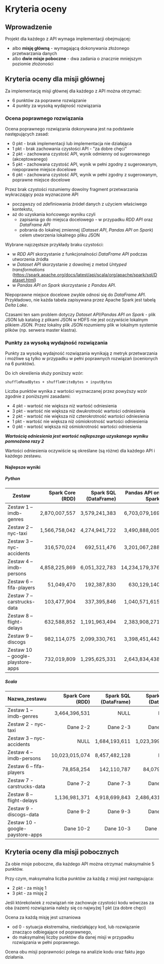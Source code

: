 # Kryteria oceny

## Wprowadzenie 

Projekt dla każdego z API wymaga implementacji obejmującej:

* albo **misję główną** - wymagającą dokonywania złożonego przetwarzania danych
* albo **dwie misje poboczne** - dwa zadania o znacznie mniejszym poziomie złożoności 


## Kryteria oceny dla misji głównej 

Za implementację misji głównej dla każdego z API można otrzymać: 
* 6 punktów za poprawne rozwiązanie 
* 4 punkty za wysoką wydajność rozwiązania 


### Ocena poprawnego rozwiązania 

Ocena poprawnego rozwiązania dokonywana jest na podstawie następujących zasad:
- 0 pkt - brak implementacji lub implementacja nie działająca
- 1 pkt - brak zachowania czystości API - "za dobre chęci" 
- 2 pkt - zachowana czystość API, wynik odmienny od sugerowanego (akceptowanego)
- 5 pkt - zachowana czystość API, wynik w pełni zgodny z sugerowanym, niepoprawne miejsce docelowe 
- 6 pkt - zachowana czystość API, wynik w pełni zgodny z sugerowanym, poprawne miejsce docelowe

Przez brak czystości rozumiemy dowolny fragment przetwarzania wykraczający poza wyznaczone API 
- począwszy od zdefiniowania źródeł danych z użyciem właściwego kontekstu, 
- aż do uzyskania końcowego wyniku czyli
    - zapisania go do miejsca docelowego - w przypadku *RDD API* oraz *DataFrame API*
    - pobrania do lokalnej zmiennej (*Dataset API*, *Pandas API on Spark*) celem utworzenia lokalnego pliku JSON

Wybrane najczęstsze przykłady braku czystości:
- w *RDD API* skorzystanie z funkcjonalności *DataFrame API* podczas utworzenia źródła
- w *Dataset API* skorzystanie z dowolnej z metod *Untyped transformations* (https://spark.apache.org/docs/latest/api/scala/org/apache/spark/sql/Dataset.html) 
- w *Pandas API on Spark* skorzystanie z *Pandas API*.

Niepoprawne miejsce docelowe zwykle odnosi się do *DataFrame API*. Przykładowo, nie każda tabela zapisywana przez Apache Spark jest tabelą *Delta Lake*. 

Czasami ten sam problem dotyczy *Dataset API*/*Pandas API on Spark* - plik JSON lub katalog z plikami JSON w HDFS nie jest oczywiście lokalnym plikiem JSON. Przez lokalny plik JSON rozumiemy plik w lokalnym systemie plików (np. serwera master klastra).

### Punkty za wysoką wydajność rozwiązania 

Punkty za wysoką wydajność rozwiązania wynikają z metryk przetwarzania i możliwe są tylko w przypadku w pełni poprawnych rozwiązań (ocenionych na 6 punktów).

Do ich określenia służy poniższy wzór:

```
shuffleReadBytes + shuffleWriteBytes + inputBytes
```

Liczba punktów wynika z wartości wyznaczanej przez powyższy wzór zgodnie z poniższymi zasadami:

- 4 pkt - wartość nie większa niż wartość odniesienia 
- 3 pkt - wartość nie większa niż dwukrotność wartości odniesienia 
- 2 pkt - wartość nie większa niż czterokrotność wartości odniesienia
- 1 pkt - wartość nie większa niż ośmiokrotność wartości odniesienia
- 0 pkt - wartość większa niż ośmiokrotność wartości odniesienia

***Wartością odniesienia jest wartość najlepszego uzyskanego wyniku pomnożona razy 2***

Wartości odniesienia oczywiście są określane (są różne) dla każdego API i każdego zestawu.

#### Najlepsze wyniki 

##### Python

|Zestaw                           |Spark Core (RDD) |Spark SQL (DataFrame) |Pandas API on Spark |
|---------------------------------|----------------:|---------------------:|-------------------:|
|Zestaw 1 – imdb-genres           |   2,870,007,557 |        3,579,241,383 |      6,703,079,169 |
|Zestaw 2 – nyc-taxi              |   1,566,758,042 |        4,274,941,722 |      3,490,888,005 |
|Zestaw 3 – nyc-accidents         |     316,570,024 |          692,511,476 |      3,201,067,288 |
|Zestaw 4 – imdb-persons          |   4,858,225,869 |        6,051,322,783 |     14,234,179,376 |
|Zestaw 6 – fifa-players          |      51,049,470 |          192,387,830 |        630,129,140 |
|Zestaw 7 – carstrucks-data       |     103,477,904 |          337,395,846 |      1,040,571,615 |
|Zestaw 8 – flight-delays         |     632,588,852 |        1,191,963,494 |      2,383,908,271 |
|Zestaw 9 – discogs               |     982,114,075 |        2,099,330,761 |      3,398,451,443 |
|Zestaw 10 – google-playstore-apps|     732,019,809 |        1,295,625,331 |      2,643,834,438 |


##### Scala

|Nazwa_zestawu                    |Spark Core (RDD) |Spark SQL (DataFrame) |Spark SQL (Dataset) |
|---------------------------------|----------------:|---------------------:|-------------------:|
|Zestaw 1 – imdb-genres           |   3,464,396,531 |                 NULL |               NULL |
|Zestaw 2 - nyc-taxi              |      Dane 2-2   |       Dane 2-3       |         Dane 2-4   |
|Zestaw 3 – nyc-accidents         |            NULL |        1,684,193,611 |      1,023,399,247 |
|Zestaw 4 – imdb-persons          |  10,023,015,074 |        8,457,482,128 |               NULL |
|Zestaw 6 – fifa-players          |      78,858,254 |          142,110,787 |         84,079,786 |
|Zestaw 7 - carstrucks-data       |      Dane 7-2   |       Dane 7-3       |         Dane 7-4   |
|Zestaw 8 – flight-delays         |   1,136,981,371 |        4,918,699,843 |      2,486,431,666 |
|Zestaw 9 - discogs-data          |      Dane 9-2   |       Dane 9-3       |         Dane 9-4   |
|Zestaw 10 - google-paystore-apps |      Dane 10-2  |       Dane 10-3      |         Dane 10-4  |



## Kryteria oceny dla misji pobocznych 

Za obie misje poboczne, dla każdego API można otrzymać maksymalnie 5 punktów.

Przy czym, maksymalna liczba punktów za każdą z misji jest następująca:
- 2 pkt - za misję 1 
- 3 pkt - za misję 2  

Jeśli którekolwiek z rozwiązań nie zachowuje czystości kodu wówczas za oba (razem) rozwiązania należy się co najwyżej 1 pkt (za dobre chęci) 

Ocena za każdą misję jest uznaniowa 
- od 0 - sytuacja ekstremalna, niedziałający kod, lub rozwiązanie znacząco odbiegające od poprawnego, 
- do maksymalnej liczby punktów dla danej misji w przypadku rozwiązania w pełni poprawnego. 

Ocena obu misji poprawności polega na analizie kodu oraz faktu jego działania. 

